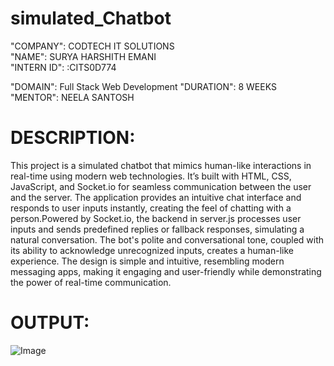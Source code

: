 # simulated_Chatbot
"COMPANY": CODTECH IT SOLUTIONS  
"NAME": SURYA HARSHITH EMANI  
"INTERN ID": :CITS0D774 

"DOMAIN":  Full Stack Web Development 
"DURATION": 8 WEEKS  
"MENTOR": NEELA SANTOSH
# DESCRIPTION:
This project is a simulated chatbot that mimics human-like interactions in real-time using modern web technologies. It’s built with HTML, CSS, JavaScript, and Socket.io for seamless communication between the user and the server. The application provides an intuitive chat interface and responds to user inputs instantly, creating the feel of chatting with a person.Powered by Socket.io, the backend in server.js processes user inputs and sends predefined replies or fallback responses, simulating a natural conversation. The bot's polite and conversational tone, coupled with its ability to acknowledge unrecognized inputs, creates a human-like experience. The design is simple and intuitive, resembling modern messaging apps, making it engaging and user-friendly while demonstrating the power of real-time communication.

# OUTPUT:
![Image](https://github.com/user-attachments/assets/6bae25da-3eb9-4760-99df-781c61e18161)
